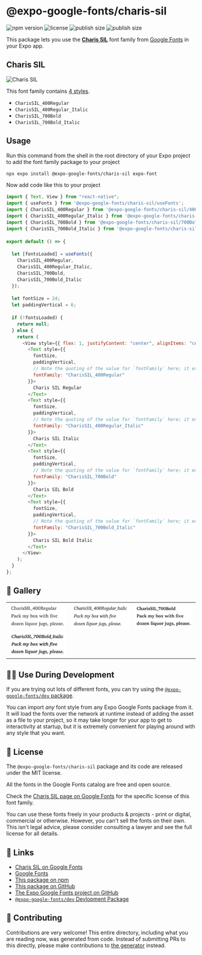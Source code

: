 # @expo-google-fonts/charis-sil

![npm version](https://flat.badgen.net/npm/v/@expo-google-fonts/charis-sil)
![license](https://flat.badgen.net/github/license/expo/google-fonts)
![publish size](https://flat.badgen.net/packagephobia/install/@expo-google-fonts/charis-sil)
![publish size](https://flat.badgen.net/packagephobia/publish/@expo-google-fonts/charis-sil)

This package lets you use the [**Charis SIL**](https://fonts.google.com/specimen/Charis+SIL) font family from [Google Fonts](https://fonts.google.com/) in your Expo app.

## Charis SIL

![Charis SIL](./font-family.png)

This font family contains [4 styles](#-gallery).

- `CharisSIL_400Regular`
- `CharisSIL_400Regular_Italic`
- `CharisSIL_700Bold`
- `CharisSIL_700Bold_Italic`

## Usage

Run this command from the shell in the root directory of your Expo project to add the font family package to your project

```sh
npx expo install @expo-google-fonts/charis-sil expo-font
```

Now add code like this to your project

```js
import { Text, View } from "react-native";
import { useFonts } from '@expo-google-fonts/charis-sil/useFonts';
import { CharisSIL_400Regular } from '@expo-google-fonts/charis-sil/400Regular';
import { CharisSIL_400Regular_Italic } from '@expo-google-fonts/charis-sil/400Regular_Italic';
import { CharisSIL_700Bold } from '@expo-google-fonts/charis-sil/700Bold';
import { CharisSIL_700Bold_Italic } from '@expo-google-fonts/charis-sil/700Bold_Italic';

export default () => {

  let [fontsLoaded] = useFonts({
    CharisSIL_400Regular, 
    CharisSIL_400Regular_Italic, 
    CharisSIL_700Bold, 
    CharisSIL_700Bold_Italic
  });

  let fontSize = 24;
  let paddingVertical = 6;

  if (!fontsLoaded) {
    return null;
  } else {
    return (
      <View style={{ flex: 1, justifyContent: "center", alignItems: "center" }}>
        <Text style={{
          fontSize,
          paddingVertical,
          // Note the quoting of the value for `fontFamily` here; it expects a string!
          fontFamily: "CharisSIL_400Regular"
        }}>
          Charis SIL Regular
        </Text>
        <Text style={{
          fontSize,
          paddingVertical,
          // Note the quoting of the value for `fontFamily` here; it expects a string!
          fontFamily: "CharisSIL_400Regular_Italic"
        }}>
          Charis SIL Italic
        </Text>
        <Text style={{
          fontSize,
          paddingVertical,
          // Note the quoting of the value for `fontFamily` here; it expects a string!
          fontFamily: "CharisSIL_700Bold"
        }}>
          Charis SIL Bold
        </Text>
        <Text style={{
          fontSize,
          paddingVertical,
          // Note the quoting of the value for `fontFamily` here; it expects a string!
          fontFamily: "CharisSIL_700Bold_Italic"
        }}>
          Charis SIL Bold Italic
        </Text>
      </View>
    );
  }
};
```

## 🔡 Gallery


||||
|-|-|-|
|![CharisSIL_400Regular](./400Regular/CharisSIL_400Regular.ttf.png)|![CharisSIL_400Regular_Italic](./400Regular_Italic/CharisSIL_400Regular_Italic.ttf.png)|![CharisSIL_700Bold](./700Bold/CharisSIL_700Bold.ttf.png)||
|![CharisSIL_700Bold_Italic](./700Bold_Italic/CharisSIL_700Bold_Italic.ttf.png)||||


## 👩‍💻 Use During Development

If you are trying out lots of different fonts, you can try using the [`@expo-google-fonts/dev` package](https://github.com/expo/google-fonts/tree/master/font-packages/dev#readme).

You can import _any_ font style from any Expo Google Fonts package from it. It will load the fonts over the network at runtime instead of adding the asset as a file to your project, so it may take longer for your app to get to interactivity at startup, but it is extremely convenient for playing around with any style that you want.


## 📖 License

The `@expo-google-fonts/charis-sil` package and its code are released under the MIT license.

All the fonts in the Google Fonts catalog are free and open source.

Check the [Charis SIL page on Google Fonts](https://fonts.google.com/specimen/Charis+SIL) for the specific license of this font family.

You can use these fonts freely in your products & projects - print or digital, commercial or otherwise. However, you can't sell the fonts on their own. This isn't legal advice, please consider consulting a lawyer and see the full license for all details.

## 🔗 Links

- [Charis SIL on Google Fonts](https://fonts.google.com/specimen/Charis+SIL)
- [Google Fonts](https://fonts.google.com/)
- [This package on npm](https://www.npmjs.com/package/@expo-google-fonts/charis-sil)
- [This package on GitHub](https://github.com/expo/google-fonts/tree/master/font-packages/charis-sil)
- [The Expo Google Fonts project on GitHub](https://github.com/expo/google-fonts)
- [`@expo-google-fonts/dev` Devlopment Package](https://github.com/expo/google-fonts/tree/master/font-packages/dev)

## 🤝 Contributing

Contributions are very welcome! This entire directory, including what you are reading now, was generated from code. Instead of submitting PRs to this directly, please make contributions to [the generator](https://github.com/expo/google-fonts/tree/master/packages/generator) instead.
